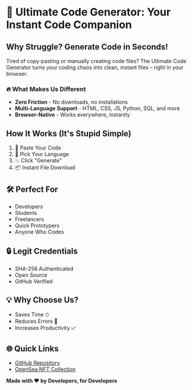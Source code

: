 # 🚀 Ultimate Code Generator: Your Instant Code Companion

## Why Struggle? Generate Code in Seconds! 

Tired of copy-pasting or manually creating code files? The Ultimate Code Generator turns your coding chaos into clean, instant files – right in your browser.

### 🔥 What Makes Us Different
- **Zero Friction** - No downloads, no installations
- **Multi-Language Support** - HTML, CSS, JS, Python, SQL, and more
- **Browser-Native** - Works everywhere, instantly

## How It Works (It's Stupid Simple)

1. 📝 Paste Your Code
2. 🎯 Pick Your Language
3. 💥 Click "Generate"
4. 📦 Instant File Download

## 🛠 Perfect For
- Developers
- Students
- Freelancers
- Quick Prototypers
- Anyone Who Codes

## 🔒 Legit Credentials
- SHA-256 Authenticated
- Open Source
- GitHub Verified

## 💡 Why Choose Us?
- Saves Time ⏱
- Reduces Errors 🐛
- Increases Productivity 📈

## 🌐 Quick Links
- [GitHub Repository](https://github.com/jadercarminatti/ultimate-code-generator)
- [OpenSea NFT Collection](https://opensea.io)

**Made with ❤️ by Developers, for Developers**


